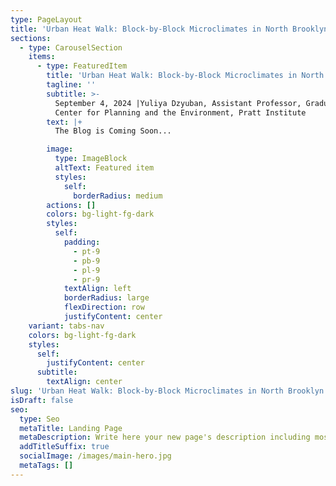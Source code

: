 ```yaml
---
type: PageLayout
title: 'Urban Heat Walk: Block-by-Block Microclimates in North Brooklyn'
sections:
  - type: CarouselSection
    items:
      - type: FeaturedItem
        title: 'Urban Heat Walk: Block-by-Block Microclimates in North Brooklyn'
        tagline: ''
        subtitle: >-
          September 4, 2024 |Yuliya Dzyuban, Assistant Professor, Graduate
          Center for Planning and the Environment, Pratt Institute
        text: |+
          The Blog is Coming Soon...

        image:
          type: ImageBlock
          altText: Featured item
          styles:
            self:
              borderRadius: medium
        actions: []
        colors: bg-light-fg-dark
        styles:
          self:
            padding:
              - pt-9
              - pb-9
              - pl-9
              - pr-9
            textAlign: left
            borderRadius: large
            flexDirection: row
            justifyContent: center
    variant: tabs-nav
    colors: bg-light-fg-dark
    styles:
      self:
        justifyContent: center
      subtitle:
        textAlign: center
slug: 'Urban Heat Walk: Block-by-Block Microclimates in North Brooklyn'
isDraft: false
seo:
  type: Seo
  metaTitle: Landing Page
  metaDescription: Write here your new page's description including most relevant keywords.
  addTitleSuffix: true
  socialImage: /images/main-hero.jpg
  metaTags: []
---
```

